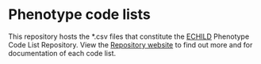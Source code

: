 # Phenotype code lists

This repository hosts the *.csv files that constitute the [ECHILD](https://www.echild.ac.uk/) Phenotype Code List Repository. View the [Repository website](https://code.echild.ac.uk/) to find out more and for documentation of each code list.
